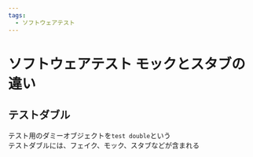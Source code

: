 ```yaml
---
tags:
  - ソフトウェアテスト
---
```


# ソフトウェアテスト モックとスタブの違い

## テストダブル

テスト用のダミーオブジェクトを`test double`という<br>
テストダブルには、フェイク、モック、スタブなどが含まれる
